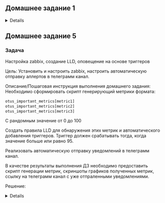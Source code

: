 ## Домашнее задание 1

<details>
Установка и настройка Prometheus, использование exporters

Цель:

Установить и настроить Prometheus.
Результатом выполнения данного ДЗ будет являться публичный репозиторий, в системе контроля версий (Github, Gitlab, etc.), в котором будет находиться Readme с описанием выполненых действий.

Описание/Пошаговая инструкция выполнения домашнего задания:

Файлы конфигурации prometheus и alertmanager должны находиться в директории GAP-1.

Описание ДЗ:

На виртуальной машине установите любую open source CMS, которая включает в себя следующие компоненты: nginx, php-fpm, database (MySQL or Postgresql).
На этой же виртуальной машине установите Prometheus exporters для сбора метрик со всех компонентов системы (начиная с VM и заканчивая DB, не забудьте про blackbox exporter, который будет проверять доступность вашей CMS).
На этой же или дополнительной виртуальной машине установите Prometheus, задачей которого будет раз в 5 секунд собирать метрики с экспортеров.

### Решение:
Устанавливаем CMS Wordpress с использованием MYSQL, Nginx, Php-fpm.

![Image 1](HomeWork_1/Images/sc2.png)

Устанавливаем Prometheus и необходимые экспортеры.

Пишем юниты для экспортеров и добавляем их в автозагрузку.

Настраиваем экспортеры и проверяем, через prometheus.

![Image 2](HomeWork_1/Images/sc1.png)

</details>


## Домашнее задание 5

### Задача

Настройка zabbix, создание LLD, оповещение на основе триггеров

Цель:
Установить и настроить zabbix, настроить автоматическую отправку аллертов в телеграмм канал.


Описание/Пошаговая инструкция выполнения домашнего задания:
Необходимо сформировать скрипт генерирующий метрики формата:

```
otus_important_metrics[metric1]
otus_important_metrics[metric2]
otus_important_metrics[metric3]

```

С рандомным значение от 0 до 100

Создать правила LLD для обнаружения этих метрик и автоматического добавления триггеров. Триггер должен срабатывать тогда, когда значение больше или равно 95.

Реализовать автоматическую отправку уведомлений в телеграмм канал.

В качестве результаты выполнения ДЗ необходимо предоставить скрипт генерации метрик, скриншоты графиков полученных метрик, ссылку на телеграмм канал с уже отпраленными уведомлениями.


Решение:

<details>

На пк с установленным zabbix client в папке /etc/zabbix/zabbix_agentd.conf.d создаём файл lld.conf c содержимым:

```
UserParameter=otus.discovery,/tmp/sender_test.sh

```

Создаём в папке /tmp/ скрипт с содержимым sender_test.sh


```
#!/bin/bash

# send back discovery key, list of all available array keys
# for a discovery type of "Zabbix agent"
cat << EOF
{ "data": [
  { "{#ITEMNAME}":"otus_important_metrics1" },
  { "{#ITEMNAME}":"otus_important_metrics2" },
  { "{#ITEMNAME}":"otus_important_metrics3" }
]}
EOF

# now take advantage of this invocation to send back values
# build up list of values in /tmp/zdata.txt
agenthost="ubt-wp"
zserver="172.17.50.101"
zport="10051"

cat /dev/null > /tmp/zdata.txt
for item in "otus_important_metrics1" "otus_important_metrics2" "otus_important_metrics3"; do
  randNum="$(( (RANDOM % 100)+1 ))"
  echo $agenthost warning[$item] $randNum >> /tmp/zdata.txt
done

# push all these trapper values back to zabbix
zabbix_sender -vv -z $zserver -p $zport -i /tmp/zdata.txt >> /tmp/zsender.log 2>&1


```

Создаём в папке tmp файлы zdata.txt и zsender.log :

```
touch /tmp/zdata.txt
touch /tmp/zsender.log
```


Назначем владельцев и права на файлы:

```
chown zabbix:zabbix /tmp/z*.*
chmod 664 /tmp/z*.*
chown zabbix:zabbix /tmp/produce.sh
chmod 755 /tmp/produce.sh
```

Проверяем выполнение скрипта:
```
su -c "/tmp/sender_test.sh" -s /bin/sh zabbix
```

Создаём шаблон otus.lld на сервере zabbix

![](/HomeWork_5/img/zb1.png)


Добавляем в шаблон правило обнаружения

![](/HomeWork_5/img/zb3.png)

Создаём в шаблоне item prototype

![](/HomeWork_5/img/zb3.png)


Добавляем шаблон к хосту ubt-wp(ubuntu 22.04 server)

Проверяем что метрики меняются

![](/HomeWork_5/img/zb4.png)
![](/HomeWork_5/img/zb5.png)
![](/HomeWork_5/img/zb6.png)


Настраиваем warnings с разными уровнями значимости и проверяем что они работают:

![](/HomeWork_5/img/zb8.png)
![](/HomeWork_5/img/zb9.png)
![](/HomeWork_5/img/zb7.png)

Подключение телеграм бота

Находим в ТГ @BotFather и командой /newbot создаём нового бота, сохраняем его токен,
добавляем его в наш список контактов.

У бота @getmyid_bot получаем наш ID(chat_id).

Проверяем, что бот отправляет уведомления:

```
curl --header 'Content-Type: application/json' --request 'POST' --data '{"chat_id":"наш_чат_id","text":"Проверочное сообщение"}' "https://api.telegram.org/имя_бота:токен_бота/sendMessage"
```

Alerts - media types - настраиваем оповещение через ТГ
![](/HomeWork_5/img/zb10.png)


Alerts - Actios - trigger action - включаем уведомление для администраторов


![](/HomeWork_5/img/zb11.png)

Alerts - Actios - trigger action - Operations - настраиваем оповещение администраторов через ТГ.


![](/HomeWork_5/img/zb12.png)

Проверяем ТГ.

![](/HomeWork_5/img/tg1.png)


Скриншоты графиков полученных метрик

![](/HomeWork_5/img/zb13.png)
![](/HomeWork_5/img/zb14.png)
![](/HomeWork_5/img/zb15.png)




</details>

